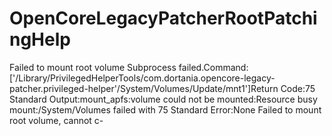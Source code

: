 # OpenCoreLegacyPatcherRootPatchingHelp
Failed to mount root volume Subprocess failed.Command:['/Library/PrivilegedHelperTools/com.dortania.opencore-legacy-patcher.privileged-helper'/System/Volumes/Update/mnt1']Return Code:75 Standard Output:mount_apfs:volume could not be mounted:Resource busy mount:/System/Volumes failed with 75 Standard Error:None Failed to mount root volume, cannot c-
